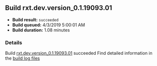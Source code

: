 ## Build rxt.dev.version_0.1.19093.01
- **Build result:** `succeeded`
- **Build queued:** 4/3/2019 5:00:01 AM
- **Build duration:** 1.08 minutes
### Details
Build [rxt.dev.version_0.1.19093.01](https://winappstudio.visualstudio.com/web/build.aspx?pcguid=a4ef43be-68ce-4195-a619-079b4d9834c2&builduri=vstfs%3a%2f%2f%2fBuild%2fBuild%2f27486) succeeded
Find detailed information in the [build log files](https://uwpctdiags.blob.core.windows.net/buildlogs/rxt.dev.version_0.1.19093.01_logs.zip)
